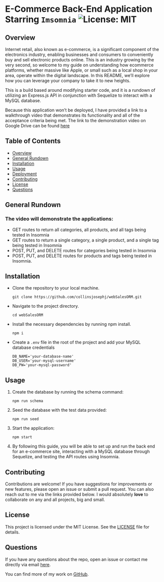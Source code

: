 # E-Commerce Back-End Application Starring `Imsomnia`   ![License: MIT](https://img.shields.io/badge/License-MIT-yellow.svg)

## Overview

Internet retail, also known as e-commerce, is a significant component of the electronics industry, enabling businesses and consumers to conveniently buy and sell electronic products online. This is an industry growing by the very second, so welcome to my guide on understanding how ecommerce platforms, whether massive like Apple, or small such as a local shop in your area, operate within the digital landscape. In this README, we’ll explore how you can leverage your company to take it to new heights. 

This is a build based around modifying starter code, and it is a rundown of utilizing an Express.js API in conjunction with Sequelize to interact with a MySQL database.

Because this application won’t be deployed, I have provided a link to a walkthrough video that demonstrates its functionality and all of the acceptance criteria being met. The link to the demonstration video on Google Drive can be found [here]()

## Table of Contents

- [Overview](#overview)
- [General Rundown](#General)
- [Installation](#installation)
- [Usage](#usage)
- [Deployment](#deployment)
- [Contributing](#contributing)
- [License](#license)
- [Questions](#questions)

## General Rundown

### The video will demonstrate the applications:
- GET routes to return all categories, all products, and all tags being tested in Insomnia
- GET routes to return a single category, a single product, and a single tag being tested in Insomnia
- POST, PUT, and DELETE routes for categories being tested in Insomnia
- POST, PUT, and DELETE routes for products and tags being tested in Insomnia.

## Installation

- Clone the repository to your local machine.
  
  ```
  git clone https://github.com/collinsjosephj/webSalesORM.git
  ```
- Navigate to the project directory.
  
  ```
  cd webSalesORM
  ```
- Install the necessary dependencies by running npm install.

  ```
  npm i
  ```
  
- Create a `.env` file in the root of the project and add your MySQL database credentials
  
  ```
  DB_NAME='your-database-name'
  DB_USER='your-mysql-username'
  DB_PW='your-mysql-password'
  ```
  
## Usage

1. Create the database by running the schema command:
   ```
   npm run schema
   ```

2. Seed the database with the test data provided:
   ```
   npm run seed
   ```
3. Start the application:
   ```
   npm start
   ```

4. By following this guide, you will be able to set up and run the back end for an e-commerce site, interacting with a MySQL database through Sequelize, and testing the API routes using Insomnia.

## Contributing

Contributions are welcome! If you have suggestions for improvements or new features, please open an issue or submit a pull request. You can also reach out to me via the links provided below. I would absolutely **love** to collaborate on any and all projects, big and small.

## License

This project is licensed under the MIT License. See the [LICENSE](https://github.com/collinsjosephj/webSalesORM/blob/main/LICENSE) file for details. 

## Questions

If you have any questions about the repo, open an issue or contact me directly via email [here](mailto:collinsjosephj@gmail.com). 

You can find more of my work on [GitHub](https://github.com/collinsjosephj@gmail.com).





